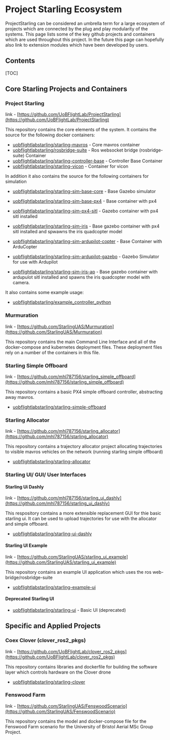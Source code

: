 # Project Starling Ecosystem

ProjectStarling can be considered an umbrella term for a large ecosystem of projects which are connected by the plug and play modularity of the systems. This page lists some of the key github projects and containers which are used throughout this project. In the future this page can hopefully also link to extension modules which have been developed by users.

## Contents
[TOC]

## Core Starling Projects and Containers

### Project Starling

link - [https://github.com/UoBFlightLab/ProjectStarling](https://github.com/UoBFlightLab/ProjectStarling)

This repository contains the core elements of the system. It contains the source for the following docker containers:

* [uobflightlabstarling/starling-mavros](https://hub.docker.com/repository/docker/uobflightlabstarling/starling-mavros) - Core mavros container
* [uobflightlabstarling/rosbridge-suite](https://hub.docker.com/repository/docker/uobflightlabstarling/rosbridge-suite) - Ros websocket bridge (rosbridge-suite) Container
* [uobflightlabstarling/starling-controller-base](https://hub.docker.com/repository/docker/uobflightlabstarling/starling-controller-base) - Controller Base Container
* [uobflightlabstarling/starling-vicon](https://hub.docker.com/repository/docker/uobflightlabstarling/starling-vicon) - Container for vicon

In addition it also contains the source for the following containers for simulation

* [uobflightlabstarling/starling-sim-base-core](https://hub.docker.com/repository/docker/uobflightlabstarling/starling-sim-base-core) - Base Gazebo simulator

* [uobflightlabstarling/starling-sim-base-px4](https://hub.docker.com/repository/docker/uobflightlabstarling/starling-sim-base-px4) - Base container with px4
* [uobflightlabstarling/starling-sim-px4-sitl](https://hub.docker.com/repository/docker/uobflightlabstarling/starling-sim-px4-sitl) - Gazebo container with px4 sitl installed
* [uobflightlabstarling/starling-sim-iris](https://hub.docker.com/repository/docker/uobflightlabstarling/starling-sim-iris) - Base gazebo container with px4 sitl installed and spwawns the iris quadcopter model

* [uobflightlabstarling/starling-sim-ardupilot-copter](https://hub.docker.com/repository/docker/uobflightlabstarling/starling-sim-ardupilot-copter) - Base Container with ArduCopter
* [uobflightlabstarling/starling-sim-ardupilot-gazebo](https://hub.docker.com/repository/docker/uobflightlabstarling/starling-sim-ardupilot-gazebo) - Gazebo Simulator for use with Ardupilot
* [uobflightlabstarling/starling-sim-iris-ap](https://hub.docker.com/repository/docker/uobflightlabstarling/starling-sim-iris-ap) - Base gazebo container with ardupulot sitl installed and spawns the iris quadcopter model with camera.

It also contains some example usage:

* [uobflightlabstarling/example_controller_python](https://hub.docker.com/repository/docker/uobflightlabstarling/example_controller_python)

### Murmuration

link - [https://github.com/StarlingUAS/Murmuration](https://github.com/StarlingUAS/Murmuration)

This repository contains the main Command Line Interface and all of the docker-compose and kubernetes deployment files. These deployment files rely on a number of the containers in this file.

### Starling Simple Offboard

link - [https://github.com/mhl787156/starling_simple_offboard](https://github.com/mhl787156/starling_simple_offboard)

This repository contains a basic PX4 simple offboard controller, abstracting away mavros.

* [uobflightlabstarling/starling-simple-offboard](https://hub.docker.com/repository/docker/uobflightlabstarling/starling-simple-offboard)

### Starling Allocator

link - [https://github.com/mhl787156/starling_allocator](https://github.com/mhl787156/starling_allocator)

This repository contains a trajectory allocator project allocating trajectories to visible mavros vehicles on the network (running starling simple offboard)

* [uobflightlabstarling/starling-allocator](https://hub.docker.com/repository/docker/uobflightlabstarling/starling-allocator)

### Starling UI/ GUI/ User Interfaces

#### Starling Ui Dashly
link - [https://github.com/mhl787156/starling_ui_dashly](https://github.com/mhl787156/starling_ui_dashly)

This respository contains a more extensible replacement GUI for thie basic starling ui. It can be used to upload trajectories for use with the allocator and simple offboard.

* [uobflightlabstarling/starling-ui-dashly](https://hub.docker.com/repository/docker/mickeyli789/starling-ui-dashly)

#### Starling UI Example
link - [https://github.com/StarlingUAS/starling_ui_example](https://github.com/StarlingUAS/starling_ui_example)

This repository contains an example UI application which uses the ros web-bridge/rosbridge-suite
* [uobflightlabstarling/starling-example-ui](https://hub.docker.com/repository/docker/uobflightlabstarling/starling-example-ui)

#### Deprecated Starling UI
* [uobflightlabstarling/starling-ui](https://hub.docker.com/repository/docker/uobflightlabstarling/starling-ui) - Basic UI (deprecated)

## Specific and Applied Projects

### Coex Clover (clover_ros2_pkgs)

link - [https://github.com/UoBFlightLab/clover_ros2_pkgs](https://github.com/UoBFlightLab/clover_ros2_pkgs)

This repository contains libraries and dockerfile for building the software layer which controls hardware on the Clover drone

* [uobflightlabstarling/starling-clover](https://hub.docker.com/repository/docker/uobflightlabstarling/starling-clover)

### Fenswood Farm

link - [https://github.com/StarlingUAS/FenswoodScenario](https://github.com/StarlingUAS/FenswoodScenario)

This repository contains the model and docker-compose file for the Fenswood Farm scenario for the University of Bristol Aerial MSc Group Project.